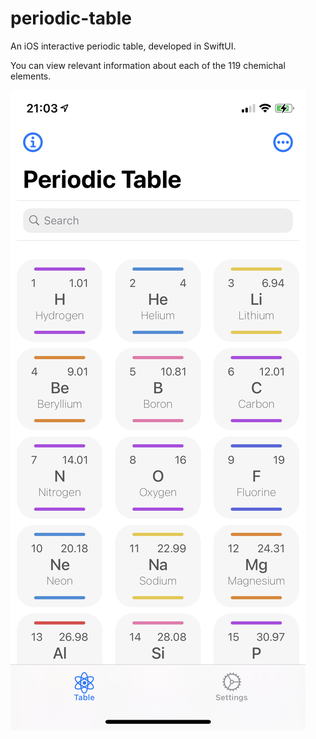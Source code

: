# periodic-table
An iOS interactive periodic table, developed in SwiftUI.

You can view relevant information about each of the 119 chemichal elements.

![](documentation_images/MainList.png)
